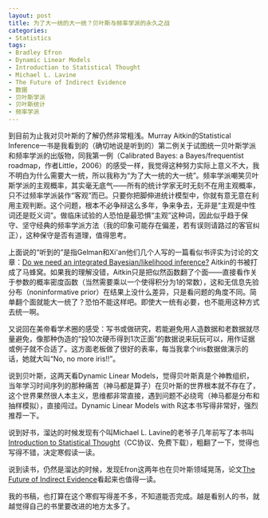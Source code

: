 ```yaml
---
layout: post
title: 为了大一统的大一统？贝叶斯与频率学派的永久之战
categories:
- Statistics
tags:
- Bradley Efron
- Dynamic Linear Models
- Introduction to Statistical Thought
- Michael L. Lavine
- The Future of Indirect Evidence
- 数据
- 贝叶斯学派
- 贝叶斯统计
- 频率学派
---
```


到目前为止我对贝叶斯的了解仍然非常粗浅。Murray Aitkin的Statistical Inference一书是我看到的（确切地说是听到的）第二例关于试图统一贝叶斯学派和频率学派的出版物，同我第一例（Calibrated Bayes: a Bayes/frequentist roadmap，作者Little，2006）的感受一样，我觉得这种努力实际上意义不大，我不明白为什么需要大一统，所以我称为“为了大一统的大一统”。频率学派嘲笑贝叶斯学派的主观概率，其实毫无底气——所有的统计学家无时无刻不在用主观概率，只不过频率学派装作“客观”而已。只要你把脚伸进统计模型中，你就有意无意在利用主观判断。这个问题，根本不必争辩这么多年，争来争去，无非是“主观是中性词还是贬义词”。做临床试验的人恐怕是最恐惧“主观”这种词，因此似乎趋于保守、坚守经典的频率学派方法（我的印象可能存在偏差，若有误则请路过的客官纠正），这种保守是否有道理，值得思考。

上面说的“听到的”是指Gelman和Xi'an他们几个人写的一篇看似书评实为讨论的文章：[Do we need an integrated Bayesian/likelihood inference?](http://arxiv.org/abs/1012.2184) Aitkin的书被打成了马蜂窝。如果我的理解没错，Aitkin只是把似然函数翻了个面——直接看作关于参数的概率密度函数（当然需要乘以一个使得积分为1的常数），这和无信息先验分布（noninformative prior）在结果上没什么差异，只是看问题的角度不同。简单翻个面就能大一统了？恐怕不能这样吧。即使大一统有必要，也不能用这种方式去统一啊。

又说回在美帝看学术圈的感受：写书或做研究，若能避免用人造数据和老数据就尽量避免，像那种伪造的“投10次硬币得到1次正面”的数据说来玩玩可以，用作证据或例子就不合适了。这方面老板做了很好的表率，每当我拿个iris数据做演示的话，她就大叫“No, no more iris!!”。

说到贝叶斯，这两天看Dynamic Linear Models，觉得贝叶斯真是个神教组织，当年学习时间序列的那种痛苦（神马都是算子）在贝叶斯的世界根本就不存在了，这个世界果然很人本主义，思维都非常直接，遇到问题不必绕弯（神马都是分布和抽样模拟），直接闯过。Dynamic Linear Models with R这本书写得非常好，强烈推荐一下。

说到好书，溜达的时候发现有个叫Michael L. Lavine的老爷子几年前写了本书叫[Introduction to Statistical Thought](http://www.math.umass.edu/~lavine/Book/book.html)（CC协议、免费下载），粗翻了一下，觉得也写得不错，决定寒假读一读。

说到读书，仍然是溜达的时候，发现Efron这两年也在贝叶斯领域晃荡，论文[The Future of Indirect Evidence](http://www-stat.stanford.edu/~ckirby/brad/papers/2009Future.pdf)看起来也值得一读。

我的书稿，也打算在这个寒假写得差不多，不知道能否完成。越是看别人的书，就越觉得自己的书里要改进的地方太多了。
